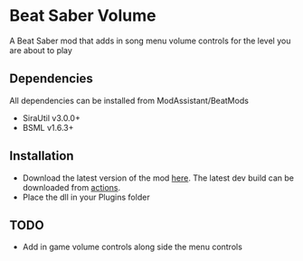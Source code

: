 # Beat Saber Volume

A Beat Saber mod that adds in song menu volume controls for the level you are about to play

## Dependencies

All dependencies can be installed from ModAssistant/BeatMods
* SiraUtil v3.0.0+
* BSML v1.6.3+


## Installation

* Download the latest version of the mod [here](https://github.com/popcorn9499/BSVolume/releases). The latest dev build can be downloaded from [actions](https://github.com/popcorn9499/BSVolume/actions).
* Place the dll in your Plugins folder

## TODO

* Add in game volume controls along side the menu controls
